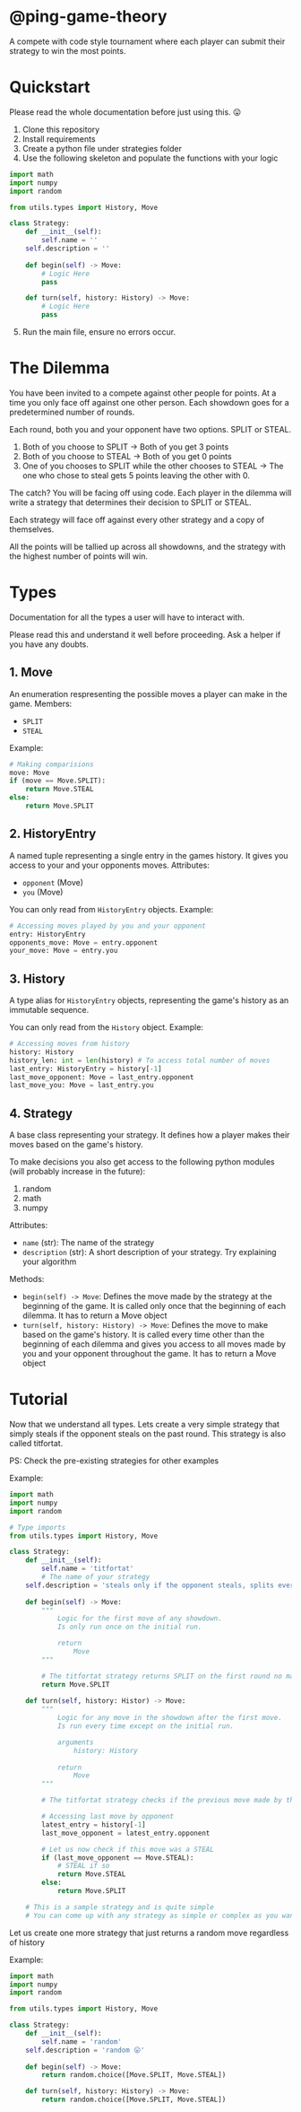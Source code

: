 # @ping-game-theory

A compete with code style tournament where each player can submit their strategy to win the most points.

# Quickstart

Please read the whole documentation before just using this. 😛

1. Clone this repository
2. Install requirements
3. Create a python file under strategies folder
4. Use the following skeleton and populate the functions with your logic

```py
import math
import numpy
import random

from utils.types import History, Move

class Strategy:
    def __init__(self):
        self.name = ''
	self.description = ''
  
    def begin(self) -> Move:
        # Logic Here
        pass

    def turn(self, history: History) -> Move:
        # Logic Here
        pass
```

5. Run the main file, ensure no errors occur.

# The Dilemma

You have been invited to a compete against other people for points. At a time you only face off against one other person. Each showdown goes for a predetermined number of rounds.

Each round, both you and your opponent have two options. SPLIT or STEAL.

1. Both of you choose to SPLIT -> Both of you get 3 points
2. Both of you choose to STEAL -> Both of you get 0 points
3. One of you chooses to SPLIT while the other chooses to STEAL -> The one who chose to steal gets 5 points leaving the other with 0.

The catch? You will be facing off using code. Each player in the dilemma will write a strategy that determines their decision to SPLIT or STEAL.

Each strategy will face off against every other strategy and a copy of themselves.

All the points will be tallied up across all showdowns, and the strategy with the highest number of points will win.

# Types

Documentation for all the types a user will have to interact with.

Please read this and understand it well before proceeding. Ask a helper if you have any doubts.

## 1. Move

An enumeration respresenting the possible moves a player can make in the game.
Members:

- `SPLIT`
- `STEAL`

Example:

```py
# Making comparisions
move: Move
if (move == Move.SPLIT):
    return Move.STEAL
else:
    return Move.SPLIT
```

## 2. HistoryEntry

A named tuple representing a single entry in the games history. It gives you access to your and your opponents moves.
Attributes:

- `opponent` (Move)
- `you` (Move)

You can only read from `HistoryEntry` objects.
Example:

```py
# Accessing moves played by you and your opponent
entry: HistoryEntry
opponents_move: Move = entry.opponent
your_move: Move = entry.you
```

## 3. History

A type alias for `HistoryEntry` objects, representing the game's history as an immutable sequence.

You can only read from the `History` object.
Example:

```py
# Accessing moves from history
history: History
history_len: int = len(history) # To access total number of moves
last_entry: HistoryEntry = history[-1]
last_move_opponent: Move = last_entry.opponent
last_move_you: Move = last_entry.you
```

## 4. Strategy

A base class representing your strategy. It defines how a player makes their moves based on the game's history.

To make decisions you also get access to the following python modules (will probably increase in the future):

1. random
2. math
3. numpy

Attributes:

- `name` (str): The name of the strategy
- `description` (str): A short description of your strategy. Try explaining your algorithm

Methods:

- `begin(self) -> Move`: Defines the move made by the strategy at the beginning of the game. It is called only once that the beginning of each dilemma. It has to return a Move object
- `turn(self, history: History) -> Move`: Defines the move to make based on the game's history. It is called every time other than the beginning of each dilemma and gives you access to all moves made by you and your opponent throughout the game. It has to return a Move object

# Tutorial

Now that we understand all types. Lets create a very simple strategy that simply steals if the opponent steals on the past round. This strategy is also called titfortat.

PS: Check the pre-existing strategies for other examples

Example:

```py
import math
import numpy
import random

# Type imports
from utils.types import History, Move

class Strategy:
    def __init__(self):
        self.name = 'titfortat'
        # The name of your strategy
	self.description = 'steals only if the opponent steals, splits everytime else'
  
    def begin(self) -> Move:
        """
            Logic for the first move of any showdown.
            Is only run once on the initial run.

            return
                Move
        """

        # The titfortat strategy returns SPLIT on the first round no matter what
        return Move.SPLIT
  
    def turn(self, history: Histor) -> Move:
        """
            Logic for any move in the showdown after the first move.
            Is run every time except on the initial run.

            arguments
                history: History
  
            return
                Move
        """

        # The titfortat strategy checks if the previous move made by the opponent was a STEAL and if so, STEALS otherwise it always SPLITS

        # Accessing last move by opponent
        latest_entry = history[-1]
        last_move_opponent = latest_entry.opponent

        # Let us now check if this move was a STEAL
        if (last_move_opponent == Move.STEAL):
            # STEAL if so
            return Move.STEAL
        else:
            return Move.SPLIT

    # This is a sample strategy and is quite simple
    # You can come up with any strategy as simple or complex as you want.
```

Let us create one more strategy that just returns a random move regardless of history

Example:

```py
import math
import numpy
import random

from utils.types import History, Move

class Strategy:
    def __init__(self):
        self.name = 'random'
	self.description = 'random 😛'
  
    def begin(self) -> Move:
        return random.choice([Move.SPLIT, Move.STEAL])

    def turn(self, history: History) -> Move:
        return random.choice([Move.SPLIT, Move.STEAL])
```
